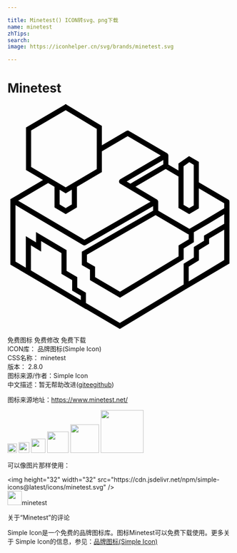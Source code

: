 ```yaml
---

title: Minetest() ICON转svg、png下载
name: minetest
zhTips: 
search: 
image: https://iconhelper.cn/svg/brands/minetest.svg

---
```


# Minetest  <small style="font-size: 60%;font-weight: 100"></small>

<div id="svg" class="svg-wrap">
<svg role="img" viewBox="0 0 24 24" xmlns="http://www.w3.org/2000/svg"><title>Minetest icon</title><path d="M23.69 12.436l-.406.24-2.31 1.355v.558l-1.087.667v1.11l-1.087.664v2.857l4.89-2.872v-4.044zm-.543.96v3.298l-3.803 2.234v-1.583l1.087-.666v-1.11l1.086-.666v-.551zm-3.77-7.854l-1.128.792v4.746l.139.08 1.004.577 1.03-.603V6.152zm.026.654l.475.278v4.339l-.49.286-.597-.344v-4.13zM6.215 0l-4.24 2.491V7.03l.136.08 2.907 1.708v2.205l.134.08 1.061.637 1.196-.717V8.816l2.662-1.565V2.327zm-.003.643l3.316 2V6.93L6.213 8.878 2.52 6.708V2.812zm.654 8.492v1.57l-.653.39-.651-.39V9.135l.651.383zm8.947 2.074l-7.88 4.54v1.434l.869.5v1.107l3.208 1.881 6.79-4.102v-1.166l1.087-.666v-1.15zm-.002.638l3.533 2.061v.515l-1.086.665v1.164l-6.251 3.777-2.66-1.56v-1.11l-.87-.5v-.785zm-2.98-9.03a.258.258 0 00-.143.038l-2.616 1.543v.64l2.753-1.624 3.529 2.067-4.317 2.533a.28.28 0 00-.001.48l3.23 1.92-7.058 4.069-7.067-4.175 3.202-1.89-.544-.32-3.337 1.97a.28.28 0 000 .48l7.608 4.494c.083.049.185.05.27 0l7.606-4.382a.28.28 0 00.003-.482l-3.235-1.922 4.32-2.535a.28.28 0 000-.48L12.96 2.853a.312.312 0 00-.13-.038zm4.207 2.427zm.1.104zm.033.137a.275.275 0 01-.136.237l-.407.24v.468l-3.515 2.062.542.322 3.38-1.983a.279.279 0 00.136-.24zm-14.128 8.17v1.1l-1.086-.665v3.978l6.412 3.82v-1.752l-.924-.555V18.47l-1.141-.666v-2.218zm.544.963l2.173 1.286v2.22l1.141.667V19.9l.925.554v.467L2.5 17.75v-2.681l1.087.666v-.49zM11.88 3.33l-1.809 1.065v.003l1.81-1.067zM3.79 8.095L.309 10.147v6.979L11.99 24l11.681-7.042v-6.7l-3.25-1.909v.64l2.707 1.59v6.062l-11.141 6.716L.85 16.805v-6.027l-.389-.23a.28.28 0 010-.48L3.8 8.098zm19.9 4.34l-.406.24-2.31 1.356v.558l-1.087.666v1.11l-1.087.665v2.857l4.89-2.872v-4.044zm-.543.96v3.3l-3.803 2.233v-1.584l1.086-.665v-1.11l1.087-.666v-.551zm-3.77-7.853l-1.129.792v4.746l.14.08 1.003.577 1.031-.603V6.152zm.025.654l.476.278v4.338l-.49.287-.597-.344v-4.13zM6.216 0l-4.24 2.491V7.03l.136.08L5.02 8.817v2.205l.134.08 1.06.637 1.197-.717V8.815l2.662-1.564V2.327zm-.003.643l3.316 2V6.93L6.214 8.878 2.52 6.708V2.812zm.654 8.492v1.57l-.653.39-.651-.39V9.135l.651.383zm8.947 2.074l-7.88 4.54v1.434l.869.5v1.107l3.208 1.881 6.79-4.102v-1.166l1.087-.666v-1.15zm-.002.638l3.533 2.061v.515l-1.087.665v1.164l-6.25 3.777-2.661-1.56v-1.11l-.87-.5v-.786zm-2.98-9.03a.258.258 0 00-.143.038l-2.616 1.543v.64l2.753-1.624 3.529 2.067-4.318 2.533a.28.28 0 000 .48l3.23 1.92-7.059 4.068-7.067-4.174 3.203-1.89-.544-.32-3.337 1.97a.28.28 0 000 .48L8.07 15.04c.084.05.186.05.27.001l7.607-4.382a.28.28 0 00.003-.482l-3.235-1.922 4.32-2.535a.28.28 0 000-.481L12.96 2.854a.31.31 0 00-.13-.038zm4.207 2.427zm.1.104zm.033.137a.275.275 0 01-.136.236l-.407.24v.47l-3.515 2.061.542.322 3.38-1.983a.279.279 0 00.136-.24zm0 .968v.137c0 .1-.052.191-.136.24l-.156.092 1.37.8v-.64zm3.252 1.897v.64l2.725 1.59v.512l-1.984 1.195-1.764 1.03-3.316-1.949v-.95c0-.098-.05-.19-.135-.24l-2.295-1.363-.543.319 2.43 1.444v.95c0 .1.052.192.137.242l3.586 2.107c.083.05.186.05.27.001l1.901-1.11h.004l1.709-1.03v.902l.001.026c.002.02.007.038.011.054.003.007.007.02.011.027.005.007.007.015.012.026l.014.023c.023.03.048.055.079.075l.022.015.026.011a.08.08 0 00.026.007.264.264 0 00.16-.007l.026-.011c.015-.007.034-.019.047-.027.007-.007.015-.01.022-.019.007-.007.011-.015.018-.018l.019-.023c.004-.007.011-.015.015-.023a.139.139 0 00.022-.05c.003-.008.004-.02.007-.027l.004-.027a.239.239 0 00.001-.026v-2.222c0-.1-.051-.192-.136-.242zm-17.38 5.305v1.1l-1.086-.665v3.978l6.412 3.819v-1.751l-.925-.555v-1.112l-1.14-.666v-2.218zm.544.963l2.173 1.286v2.22l1.14.667v1.107l.925.555v.467l-5.325-3.17v-2.681l1.087.666v-.49zM11.88 3.33l-1.808 1.065v.003l1.81-1.067zM3.792 8.095L.308 10.147v6.978L11.992 24l11.681-7.043v-6.699l-3.25-1.909v.64l2.707 1.59v6.062l-11.141 6.716L.852 16.805v-6.028l-.389-.23a.28.28 0 010-.48L3.8 8.1z"/></svg>
</div>
<detail full-name='minetest'></detail>

<div class="detail-page">
<p>
<span><span class="badge-success badge">免费图标</span> <span class="badge-success badge">免费修改</span>  <span class="badge-success badge">免费下载</span> </span>
<br/>
<span>
ICON库：
<span class="badge-secondary badge">品牌图标(Simple Icon)</span> 
</span>
<br/>
<span>
CSS名称：
<span class="badge-secondary badge">minetest</span> 
</span>

<br/>
<span>
版本：
<span class="badge-secondary badge">2.8.0</span> 
</span>
<br/>
<span>图标来源/作者：<span class="badge-light badge">Simple Icon</span></span> 
<br/>
<span class="zh-detail">中文描述：暂无<span class="help-link"><span>帮助改进</span>(<a href="https://gitee.com/liuwave/icon-helper/edit/master/json/brands/minetest.json" target="_blank" rel="noopener noreferrer">gitee</a><a href="https://github.com/liuwave/icon-helper/edit/master/json/brands/minetest.json" target="_blank" rel="noopener noreferrer">github</a></span>)</span><br/>
</p>
</div><div class="description description alert alert-light"><p>图标来源地址：<a href="https://www.minetest.net/" target="_blank" rel="noopener noreferrer">https://www.minetest.net/</a></p></div>
<div class="alert alert-dark">
<img height="21" width="21" src="https://cdn.jsdelivr.net/npm/simple-icons@latest/icons/minetest.svg" />
<img height="24" width="24" src="https://cdn.jsdelivr.net/npm/simple-icons@latest/icons/minetest.svg" />
<img height="32" width="32" src="https://cdn.jsdelivr.net/npm/simple-icons@latest/icons/minetest.svg" />
<img height="48" width="48" src="https://cdn.jsdelivr.net/npm/simple-icons@latest/icons/minetest.svg" />
<img height="64" width="64" src="https://cdn.jsdelivr.net/npm/simple-icons@latest/icons/minetest.svg" />
<img height="96" width="96" src="https://cdn.jsdelivr.net/npm/simple-icons@latest/icons/minetest.svg" />

</div>
<div>
  <p>可以像图片那样使用：    
  </p>
  <div class="alert alert-primary" style="font-size: 14px">
    &lt;img height="32" width="32" src="https://cdn.jsdelivr.net/npm/simple-icons@latest/icons/minetest.svg" /&gt;
    <copy-btn content='<img height="32" width="32" src="https://cdn.jsdelivr.net/npm/simple-icons@latest/icons/minetest.svg" />'></copy-btn>
  </div>
  <div class="alert alert-secondary">
    <img height="32" width="32" src="https://cdn.jsdelivr.net/npm/simple-icons@latest/icons/minetest.svg" />minetest
    <copy-btn content="minetest" btn-title="复制图标名称"></copy-btn>
  </div>
</div>

<Vssue title="关于“Minetest”的评论" >关于“Minetest”的评论</Vssue>


<div><p>Simple Icon是一个免费的品牌图标库。图标Minetest可以免费下载使用。更多关于  Simple Icon的信息，参见：<a target="_blank" href="https://iconhelper.cn/brands.html">品牌图标(Simple Icon)</a>
</p></div>
